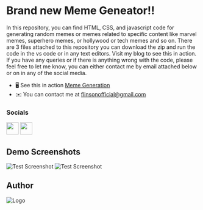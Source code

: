 Brand new Meme Geneator!!
==============================

In this repository, you can find HTML, CSS, and javascript code 
for generating random memes or memes related to specific  content 
like marvel memes, superhero memes, or hollywood or tech memes 
and so on. There are 3 files attached to this 
repository you can download the zip and run the code in the vs code 
or in any text editors. Visit my blog to see this in action. If you have any
queries or if there is anything wrong with the code, please feel
free to let me know, you can either contact me by email attached 
below or on in any of the social media. 


* 🖥️  See this in action [Meme Generation](http://flinson.blogspot.com/2022/05/meme-generator.html)
* ✉️  You can contact me at [flinsonofficial@gmail.com](mailto:flinsonofficial@gmail.com)


### Socials

<p align="left"> <a href="http://www.instagram.com/flinsonlindo" target="_blank" rel="noreferrer"><img src="https://raw.githubusercontent.com/danielcranney/readme-generator/main/public/icons/socials/instagram.svg" width="32" height="32" /></a> <a href="https://www.twitter.com/flinsonlindo" target="_blank" rel="noreferrer"><img src="https://raw.githubusercontent.com/danielcranney/readme-generator/main/public/icons/socials/twitter.svg" width="32" height="32" /></a></p>


## Demo Screenshots

![Test Screenshot](https://bit.ly/3LLt9L1)
![Test Screenshot](https://bit.ly/3w3ihBw)


## Author

![Logo](https://bit.ly/39sTbV3)

